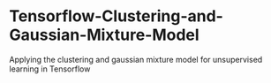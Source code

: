 # Tensorflow-Clustering-and-Gaussian-Mixture-Model
Applying the clustering and gaussian mixture model for unsupervised learning in Tensorflow
